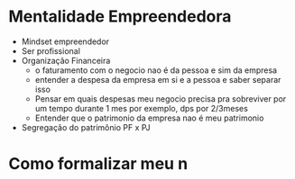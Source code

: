 # Mentalidade Empreendedora
- Mindset empreendedor
- Ser profissional
- Organização Financeira
	- o faturamento com o negocio nao é da pessoa e sim da empresa 
	- entender a despesa da empresa em si e a pessoa e saber separar isso
	- Pensar em quais despesas meu negocio precisa pra sobreviver por um tempo durante 1 mes por exemplo, dps por 2/3meses
	- Entender que o patrimonio da empresa nao é meu patrimonio
- Segregação do patrimônio PF x PJ

# Como formalizar meu n
